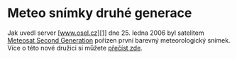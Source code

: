 <!--
title : Meteo snímky druhé generace
author : Roman Ožana <ozana@omdesign.cz>
date : 3.3.2006 20:16:39
tags : GIS
-->

# Meteo snímky druhé generace

Jak uvedl server [www.osel.cz][1] dne 25. ledna 2006 byl satelitem [Meteosat Second Generation][2] pořízen první barevný meteorologický snímek. Více o této nové družici si můžete [přečíst zde][3].

 [1]: http://www.osel.cz
 [2]: http://www.eumetsat.int/Home/index.htm
 [3]: http://www.osel.cz/index.php?clanek=1741